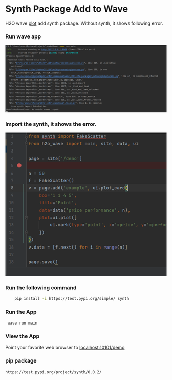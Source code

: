# Synth Package Add to Wave


H2O wave [plot](https://wave.h2o.ai/docs/examples/plot-point-sizes) add synth package. Without synth, it shows following error.

### Run  wave app
![CMD Error](screenshot/cmd_error.PNG)


### Import the synth, it shows the error.

![FILE Error](screenshot/synth_pkg_pycham_show_error.PNG)

### Run the following command

```bash
    pip install -i https://test.pypi.org/simple/ synth
```



### Run the App

```bash
 wave run main
```

### View the App

Point your favorite web browser to [localhost:10101/demo](http://localhost:10101/demo)

### pip package

    https://test.pypi.org/project/synth/0.0.2/
